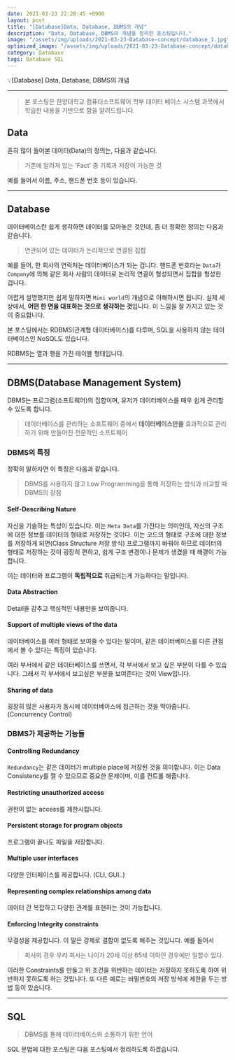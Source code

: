 ```yaml
---
date: 2021-03-23 22:20:45 +0900
layout: post
title: "[Database]Data, Database, DBMS의 개념"
description: "Data, Database, DBMS의 개념을 정리한 포스팅입니다."
image: "/assets/img/uploads/2021-03-23-Database-concept/database_1.jpg"
optimized_image: "/assets/img/uploads/2021-03-23-Database-concept/database_1.jpg"
category: Database
tags: Database SQL
---
```


<p class="callout"> 💡[Database] Data, Database, DBMS의 개념</p>

----
> 본 포스팅은 한양대학교 컴퓨터소프트웨어 학부 데이터 베이스 시스템 과목에서 학습한 내용을 기반으로 함을 알려드립니다.

## Data
흔히 많이 들어본 데이터(Data)의 정의는, 다음과 같습니다.
> 기존에 알려져 있는 'Fact' 중 기록과 저장이 가능한 것

예를 들어서 이름, 주소, 핸드폰 번호 등이 있습니다.

---
## Database
데이터베이스란 쉽게 생각하면 데이터를 모아놓은 것인데, 좀 더 정확한 정의는 다음과 같습니다.

> 연관되어 있는 데이터가 논리적으로 연결된 집합

예를 들어, 한 회사의 연락처는 데이터베이스가 되는 겁니다. 핸드폰 번호라는 `Data`가 `Company`에 의해 같은 회사 사람의 데이터로 논리적 연결이 형성되면서 집합을 형성한 겁니다.

어렵게 설명했지만 쉽게 말하자면 `Mini world`의 개념으로 이해하시면 됩니다. 실제 세상에서, **어떤 한 면을 대표하는 것으로 생각하는 것**입니다. 이 느낌을 잘 가지고 있는 것이 중요합니다.

본 포스팅에서는 RDBMS(관계형 데이터베이스)를 다루며, SQL을 사용하지 않는 데이터베이스인 NoSQL도 있습니다.

RDBMS는 열과 행을 가진 테이블 형태입니다.

---

## DBMS(Database Management System)
DBMS는 프로그램(소프트웨어)의 집합이며, 유저가 데이터베이스를 매우 쉽게 관리할 수 있도록 합니다.

>데이터베이스를 관리하는 소프트웨어 중에서 **데이터베이스만을** 효과적으로 관리하기 위해 만들어진 전문적인 소프트웨어


### DBMS의 특징
정확히 말하자면 이 특징은 다음과 같습니다.
> DBMS를 사용하지 않고 Low Programming을 통해 저장하는 방식과 비교할 때 DBMS의 장점

#### Self-Describing Nature
자신을 기술하는 특성이 있습니다. 이는 `Meta Data`를 가진다는 의미인데, 자신의 구조에 대한 정보를 데이터의 형태로 저장하는 것이다. 이는 코드의 형태로 구조에 대한 정보를 저장하게 되면(Class Structure 저장 방식) 프로그램까지 바꿔야 하므로 데이터의 형태로 저장하는 것이 굉장히 편하고, 쉽게 구조 변경이나 문제가 생겼을 때 해결이 가능합니다.

이는 데이터와 프로그램이 **독립적으로** 취급되는게 가능하다는 말입니다.

#### Data Abstraction
Detail을 감추고 핵심적인 내용만을 보여줍니다.

#### Support of multiple views of the data
데이터베이스를 여러 형태로 보여줄 수 있다는 말이며, 같은 데이터베이스를 다른 관점에서 볼 수 있다는 특징이 있습니다.

여러 부서에서 같은 데이터베이스를 쓰면서, 각 부서에서 보고 싶은 부분이 다를 수 있습니다. 그래서 각 부서에서 보고싶은 부분을 보여준다는 것이 View입니다.

#### Sharing of data
굉장히 많은 사용자가 동시에 데이터베이스에 접근하는 것을 막아줍니다. (Concurrency Control)

### DBMS가 제공하는 기능들

#### Controlling Redundancy
`Redundancy`는 같은 데이터가 multiple place에 저장된 것을 의미합니다. 이는 Data Consistency를 깰 수 있으므로 중요한 문제이며, 이를 컨트롤 해줍니다.

#### Restricting unauthorized access
권한이 없는 access를 제한시킵니다.

#### Persistent storage for program objects
프로그램이 끝나도 파일을 저장합니다.

#### Multiple user interfaces
다양한 인터페이스를 제공합니다. (CLI, GUI..)

#### Representing complex relationships among data
데이터 간 복잡하고 다양한 관계를 표현하는 것이 가능합니다.

#### Enforcing Integrity constraints
무결성을 제공합니다. 이 말은 강제로 결함이 없도록 해주는 것입니다. 예를 들어서

>회사의 경우 우리 회사는 나이가 20세 이상 65세 이하인 경우에만 일할수 있다.

이러한 Constraints를 만들고 위 조건을 위반하는 데이터는 저장하지 못하도록 하여 위반하지 못하도록 하는 것입니다. 또 다른 예로는 비밀번호의 저장 방식에 제한을 두는 방법 등이 있습니다.

---

## SQL
> DBMS를 통해 데이터베이스와 소통하기 위한 언어

SQL 문법에 대한 포스팅은 다음 포스팅에서 정리하도록 하겠습니다.
